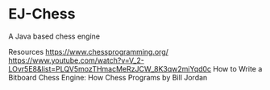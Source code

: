# EJ-Chess
A Java based chess engine

Resources
https://www.chessprogramming.org/
https://www.youtube.com/watch?v=V_2-LOvr5E8&list=PLQV5mozTHmacMeRzJCW_8K3qw2miYqd0c
How to Write a Bitboard Chess Engine: How Chess Programs by Bill Jordan
